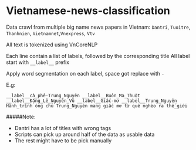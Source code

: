 # Vietnamese-news-classification

Data crawl from multiple big name news papers in Vietnam: `Dantri`, `Tuoitre`, `Thanhnien`, `Vietnamnet`,`Vnexpress`, `Vtv`


All text is tokenized using VnCoreNLP

Each line contain a list of labels, followed by the corresponding title
All label start with ```__label__``` prefix

Apply word segmentation on each label, space got replace with ``-``

E.g: 
```
__label__cà_phê-Trung_Nguyên __label__Buôn_Ma_Thuột __label__Đặng_Lê_Nguyên_Vũ __label__Giấc-mơ __label__Trung_Nguyên Hành_trình ông chủ Trung_Nguyên mang giấc mơ từ quê nghèo ra thế_giới 
```


#####Note:  
- Dantri has a lot of titles with wrong tags    
- Scripts can pick up around half of the data as usable data    
- The rest might have to be pick manually
 